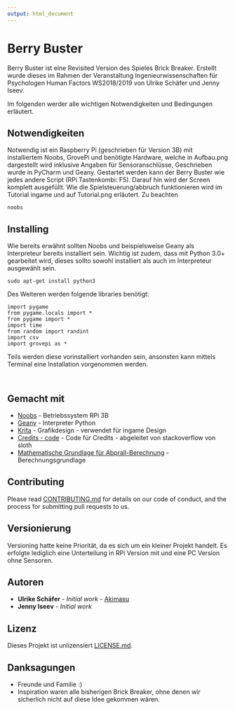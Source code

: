 ```yaml
---
output: html_document
---
```


# Berry Buster

Berry Buster ist eine Revisited Version des Spieles Brick Breaker. Erstellt wurde dieses im Rahmen der Veranstaltung Ingenieurwissenschaften für Psychologen Human Factors WS2018/2019 von Ulrike Schäfer und Jenny Iseev.

Im folgenden werder alle wichtigen Notwendigkeiten und Bedingungen erläutert.

## Notwendigkeiten

Notwendig ist ein Raspberry Pi (geschrieben für Version 3B) mit installiertem Noobs, GrovePi und benötigte Hardware, welche in Aufbau.png dargestellt wird inklusive Angaben für Sensoranschlüsse,
Geschrieben wurde in PyCharm und Geany. Gestartet werden kann der Berry Buster wie jedes andere Script (RPi Tastenkombi: F5). Darauf hin wird der Screen komplett ausgefüllt. Wie die Spielsteuerung/abbruch funktionieren wird im Tutorial ingame und auf Tutorial.png erläutert.
Zu beachten 

```
noobs
```

## Installing

Wie bereits erwähnt sollten Noobs und beispielsweise Geany als Interpreteur bereits installiert sein.
Wichtig ist zudem, dass mit Python 3.0+ gearbeitet wird, dieses sollto sowohl installiert als auch im Interpreteur ausgewählt sein.
```
sudo apt-get install python3
```

Des Weiteren werden folgende libraries benötigt:

```
import pygame
from pygame.locals import *
from pygame import *
import time
from random import randint
import csv
import grovepi as *
```

Teils werden diese vorinstalliert vorhanden sein, ansonsten kann mittels Terminal eine Installation vorgenommen werden.

```


```

## Gemacht mit

* [Noobs](https://www.raspberrypi.org/downloads/noobs/) - Betriebssystem RPi 3B
* [Geany](https://www.geany.org/download) - Interpreter Python
* [Krita](https://krita.org/en/) - Grafikdesign - verwendet für ingame Design
* [Credits - code](https://stackoverflow.com/questions/36164524/python-pygame-create-end-credits-like-the-ones-at-the-end-of-a-movie?rq=1) - Code für Credits - abgeleitet von stackoverflow von sloth
* [Mathematische Grundlage für Abprall-Berechnung](https://www.youtube.com/watch?v=uuww9w2W-c0) - Berechnungsgrundlage

## Contributing

Please read [CONTRIBUTING.md](https://gist.github.com/PurpleBooth/b24679402957c63ec426) for details on our code of conduct, and the process for submitting pull requests to us.

## Versionierung

Versioning hatte keine Priorität, da es sich um ein kleiner Projekt handelt.
Es erfolgte lediglich eine Unterteilung in RPi Version mit und eine PC Version ohne Sensoren.

## Autoren

* **Ulrike Schäfer** - *Initial work* - [Akimasu](https://github.com/Akimasu)
* **Jenny Iseev** - *Initial work*

## Lizenz

Dieses Projekt ist unlizensiert [LICENSE.md](LICENSE.md).

## Danksagungen

* Freunde und Familie :)
* Inspiration waren alle bisherigen Brick Breaker, ohne denen wir sicherlich nicht auf diese Idee gekommen wären.

